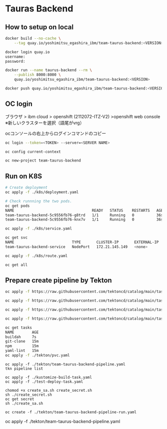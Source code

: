 # Tauras Backend

## How to setup on local

```sh
docker build --no-cache \
    --tag quay.io/yoshimitsu_egashira_ibm/team-taurus-backend:<VERSION> .

docker login quay.io
username:
password:

docker run --name taurus-backend --rm \
    --publish 8000:8000 \
    quay.io/yoshimitsu_egashira_ibm/team-taurus-backend:<VERSION>

docker push quay.io/yoshimitsu_egashira_ibm/team-taurus-backend:<VERSION>
```

## OC login
ブラウザ > ibm cloud > openshift (2112072-ITZ-V2) >openshift web console
※新しいクラスターを選択（語尾がvrg）

ocコンソールの右上からログインコマンドのコピー

```sh
oc login --token=<TOKEN> --server=<SERVER NAME>

oc config current-context

oc new-project team-taurus-backend
```

## Run on K8S

```sh
# Create deployment
oc apply -f ./k8s/deployment.yaml

# Check runnning the two pods.
oc get pods
NAME                                   READY   STATUS    RESTARTS   AGE
team-taurus-backend-5c9556fb76-g8trd   1/1     Running   0          36s
team-taurus-backend-5c9556fb76-knx7v   1/1     Running   0          36s

oc apply -f ./k8s/service.yaml

oc get svc
NAME                          TYPE       CLUSTER-IP       EXTERNAL-IP   PORT(S)        AGE
team-taurus-backend-service   NodePort   172.21.145.149   <none>        80:30196/TCP   30s

oc apply -f ./k8s/route.yaml

oc get all
```

## Prepare create pipeline by Tekton

```sh
oc apply -f https://raw.githubusercontent.com/tektoncd/catalog/main/task/git-clone/0.5/git-clone.yaml

oc apply -f https://raw.githubusercontent.com/tektoncd/catalog/main/task/npm/0.1/npm.yaml

oc apply -f https://raw.githubusercontent.com/tektoncd/catalog/main/task/yaml-lint/0.1/yaml-lint.yaml

oc apply -f https://raw.githubusercontent.com/tektoncd/catalog/main/task/buildah/0.2/buildah.yaml

oc get tasks
NAME        AGE
buildah     7s
git-clone   15m
npm         15m
yaml-lint   15m
oc apply -f ./tekton/pvc.yaml
```

```
oc apply -f ./tekton/team-taurus-backend-pipeline.yaml
tkn pipeline list

oc apply -f ./kustomize-build-task.yaml
oc apply -f ./test-deploy-task.yaml

chomod +x create_sa.sh create_secret.sh
sh ./create_secret.sh
oc get secret
sh ./create_sa.sh

oc create -f ./tekton/team-taurus-backend-pipeline-run.yaml
```
oc apply -f ./tekton/team-taurus-backend-pipeline.yaml 
```
